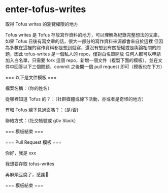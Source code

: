 # enter-tofus-writes
取得 Tofus writes 的瀏覽權限的地方

Tofus writes 是 Tofus 存放寫作資料的地方，可以理解為紀錄完整想法的文庫，如果 Tofus 日後有寫文章的話，很大一部分的寫作資料來源都會來自於這裡
但因為多數在這裡的寫作資料都是想到就寫，還沒有想到有關授權或是輿論相關的問題，因此 tofus-writes 是一個私人的 repo，僅對白名單開放
任何人都可以申請加入白名單，只需要 fork 這個 repo，新增一個文件（複製下面的模板），並在文件中回答以下三個問題，commit 之後開一個 pull request 即可（模板也在下方）

=== 以下是文件模板 ===

檔案名稱：（你的姓名）

從哪裡知道 Tofus 的？：（社群媒體或線下活動，亦或者是奇怪的地方）

有和 Tofus 線下見過面嗎？：（是/否)

聯絡方式：（社交帳號或 g0v Slack）

=== 模板結束 ===


=== Pull Request 模板 ===

你好，我是 xxx

我想要存取 tofus-writes

再麻煩豆腐了，感謝🙏

=== 模板結束 ===

